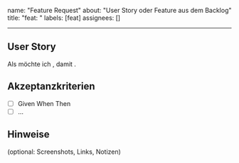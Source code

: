 [//]: # 'Feature-Issue-Template'

name: "Feature Request"
about: "User Story oder Feature aus dem Backlog"
title: "feat: <kurzer Titel>"
labels: [feat]
assignees: []

---

## User Story

Als <Nutzerrolle> möchte ich <Ziel>, damit <Nutzen>.

## Akzeptanzkriterien

- [ ] Given <Kontext> When <Aktion> Then <Ergebnis>
- [ ] …

## Hinweise

(optional: Screenshots, Links, Notizen)
